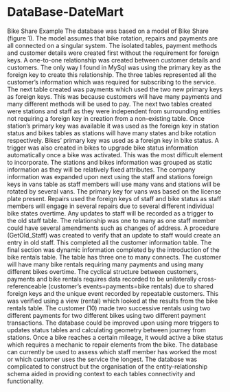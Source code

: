 # DataBase-DateMart
Bike Share Example 
The database was based on a model of Bike Share (figure 1).  The model assumes that bike rotation, repairs and payments are all connected on a singular system. The isolated tables, payment methods and customer details were created first without the requirement for foreign keys.   A one-to-one relationship was created between customer details and customers. The only way I found in MySql was using the primary key as the foreign key to create this relationship.  The three tables represented all the customer’s information which was required for subscribing to the service. The next table created was payments which used the two new primary keys as foreign keys. This was because customers will have many payments and many different methods will be used to pay. 
   The next two tables created were stations and staff as they were independent from surrounding entities not requiring a foreign key in creation from a non-existing table.  Once station’s primary key was available it was used as the foreign key in station status and bikes tables as stations will have many states and bike rotation respectively. Bikes’ primary key was used as a foreign key in bike status. A trigger was also created in bikes to upgrade bike status information automatically once a bike was activated.  This was the most difficult element to incorporate. The stations and bikes information was grouped as static information as they will be relatively fixed attributes. 
    The company information was expanded upon next using the staff and stations foreign keys in vans table as staff members will use many vans and stations will be rotated by several vans. The primary key for vans was based on the license plate present.  Repairs used the foreign keys of staff and bike status as staff members will engage in several repairs due to several different individual bike states overtime. Any updates to staff will be recorded as a trigger to the old staff table. The relationship was one to many as one staff member could have several amendments such as changes of address. A procedure (GetOld_Staff) was created to verify that an update to staff would create an entry in old staff.  This completed all the customer information table. 
     The final section was dynamic information completed by the introduction of the bike rentals table. The table has three one to many connects. The customer will have many bike rentals requiring many payments and using many different bikes overtime. The cyclical structure between customers, payments and bike rentals requires data recorded to be unilaterally cross-referenceable (customer’s events=payments=bike rentals) due to shared foreign keys and the unique event recorded by repeatable customers. This was verified using a view (rental) which looked at the results from the bike rentals table. The customer (10) made two successive rentals using two different payments for two different bikes using two different payment transactions. 
    The database could be improved upon using more triggers to updates status tables and calculating geometry between journey from stations. Once a bike reaches a certain mileage, it would active a bike status which requires a mechanic to repair elements from the bike.  The database can currently be used to assess which staff member has worked the most or which customer uses the service the longest. The database was complicated to construct but the organisation of the entity-relationship schema aided in providing context to each tables connectivity and functionality.  
